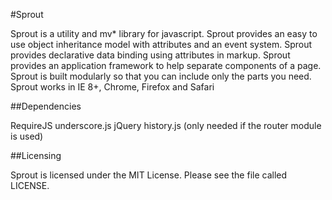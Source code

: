 #Sprout

Sprout is a utility and mv* library for javascript.
Sprout provides an easy to use object inheritance model with attributes and an event system.
Sprout provides declarative data binding using attributes in markup.
Sprout provides an application framework to help separate components of a page.
Sprout is built modularly so that you can include only the parts you need.
Sprout works in IE 8+, Chrome, Firefox and Safari

##Dependencies

RequireJS
underscore.js
jQuery
history.js (only needed if the router module is used)

##Licensing

Sprout is licensed under the MIT License. Please see the file called LICENSE.